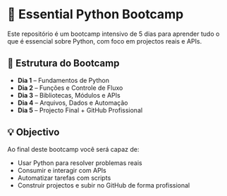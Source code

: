# 🐍 Essential Python Bootcamp

Este repositório é um bootcamp intensivo de 5 dias para aprender tudo o que é essencial sobre Python, com foco em projectos reais e APIs.

## 📆 Estrutura do Bootcamp

- **Dia 1** – Fundamentos de Python
- **Dia 2** – Funções e Controle de Fluxo
- **Dia 3** – Bibliotecas, Módulos e APIs
- **Dia 4** – Arquivos, Dados e Automação
- **Dia 5** – Projecto Final + GitHub Profissional

## 💡 Objectivo

Ao final deste bootcamp você será capaz de:
- Usar Python para resolver problemas reais
- Consumir e interagir com APIs
- Automatizar tarefas com scripts
- Construir projectos e subir no GitHub de forma profissional
